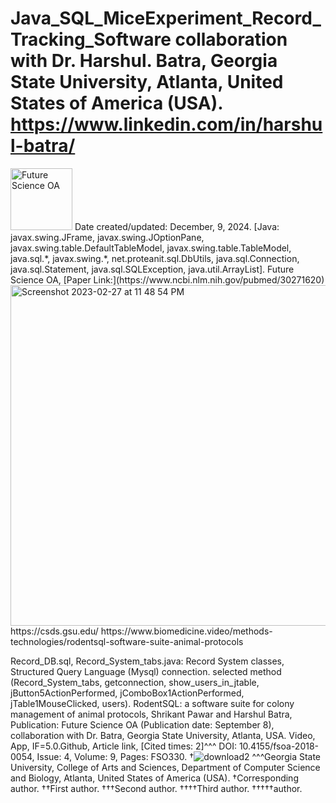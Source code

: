 # Java_SQL_MiceExperiment_Record_Tracking_Software collaboration with Dr. Harshul. Batra, Georgia State University, Atlanta, United States of America (USA).  https://www.linkedin.com/in/harshul-batra/
<img width="99" alt="Future Science OA" src="https://github.com/spawar2/Java_SQL_MiceExperiment_Record_Tracking_Software/assets/25118302/249347b4-0f2b-44d5-9cca-44b9c5ab3c16">
Date created/updated: December, 9, 2024.
[Java: javax.swing.JFrame, javax.swing.JOptionPane, javax.swing.table.DefaultTableModel, javax.swing.table.TableModel, java.sql.*, javax.swing.*, net.proteanit.sql.DbUtils, java.sql.Connection, java.sql.Statement, java.sql.SQLException, java.util.ArrayList].
Future Science OA, [Paper Link:](https://www.ncbi.nlm.nih.gov/pubmed/30271620)
<img width="545" alt="Screenshot 2023-02-27 at 11 48 54 PM" src="https://user-images.githubusercontent.com/25118302/221758416-1c7ecf00-091f-4a90-a93b-7c5de61b19d3.png">
https://csds.gsu.edu/
https://www.biomedicine.video/methods-technologies/rodentsql-software-suite-animal-protocols

Record_DB.sql, Record_System_tabs.java: Record System classes, Structured Query Language (Mysql) connection.
selected method (Record_System_tabs, getconnection, show_users_in_jtable, jButton5ActionPerformed, jComboBox1ActionPerformed, jTable1MouseClicked, users).
RodentSQL: a software suite for colony management of animal protocols, Shrikant Pawar and Harshul Batra, Publication: Future Science OA (Publication date: September 8), collaboration with Dr. Batra, Georgia State University, Atlanta, USA. Video, App, IF=5.0.Github, Article link, [Cited times: 2]^^^ DOI: 10.4155/fsoa-2018-0054, Issue: 4, Volume: 9, Pages: FSO330.
†![download2](https://github.com/user-attachments/assets/29899f2e-261a-49bc-afbd-cc9c3e2a0880)
^^^Georgia State University, College of Arts and Sciences, Department of Computer Science and Biology, Atlanta, United States of America (USA). 
†Corresponding author. ††First author. †††Second author. ††††Third author. †††††author.
